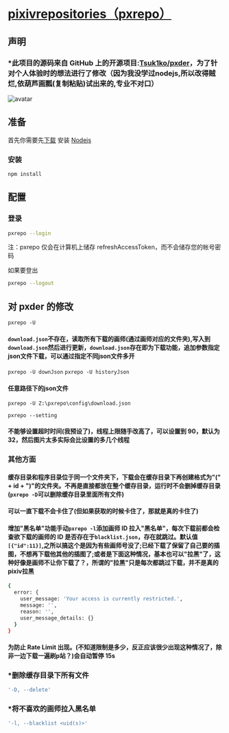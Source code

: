 # [pixivrepositories（pxrepo）](https://www.npmjs.com/package/pxrepo)

## 声明

### \*此项目的源码来自 GitHub 上的开源项目:[Tsuk1ko/pxder](https://github.com/Tsuk1ko/pxder)，为了针对个人体验时的想法进行了修改（因为我没学过nodejs,所以改得贼烂,依葫芦画瓢(复制粘贴)试出来的,专业不对口）

![avatar](http://www.deathggunod.space/img/pxrepo/pxrepo.jpg)


## 准备

首先你需要先[下载](https://nodejs.org/dist/v13.12.0/node-v13.12.0-x64.msi) 安装 [Nodejs](https://nodejs.org/zh-cn/)


### 安装

```bash
npm install
```


## 配置

### 登录

```bash
pxrepo --login
```

注：pxrepo 仅会在计算机上储存 refreshAccessToken，而不会储存您的帐号密码

如果要登出

```bash
pxrepo --logout
```

## 对 pxder 的修改

`pxrepo -U`

#### `download.json`不存在，读取所有下载的画师(通过画师对应的文件夹),写入到`download.json`然后进行更新，`download.json`存在即为下载功能，追加参数指定json文件下载，可以通过指定不同json文件多开

`pxrepo -U downJson`
`pxrepo -U historyJson`

#### 任意路径下的json文件 
`pxrepo -U Z:\pxrepo\config\download.json`

`pxrepo --setting`
#### 不能够设置超时时间(我预设了)，线程上限随手改高了，可以设置到 90，默认为 32，然后图片太多实际会比设置的多几个线程



### 其他方面

#### 缓存目录和程序目录位于同一个文件夹下，下载会在缓存目录下再创建格式为"(" + id + ")"的文件夹。不再是直接都放在整个缓存目录，运行时不会删掉缓存目录 (`pxrepo -D`可以删除缓存目录里面所有文件)

#### 可以一直下载不会卡住了(但如果获取的时候卡住了，那就是真的卡住了)

#### 增加"黑名单"功能手动`pxrepo -l`添加画师 ID 拉入"黑名单"，每次下载前都会检查欲下载的画师的 ID 是否存在于`blacklist.json`，存在就跳过。默认值`[{"id":11}]`,之所以搞这个是因为有些画师号没了;已经下载了保留了自己要的插图，不想再下载他其他的插图了;或者是下面这种情况，基本也可以"拉黑"了，这种好像是画师不让你下载了？，所谓的"拉黑"只是每次都跳过下载，并不是真的pixiv拉黑
```bash
{
  error: {
    user_message: 'Your access is currently restricted.',
    message: '',
    reason: '',
    user_message_details: {}
  }
}
```


#### 为防止 Rate Limit 出现。(不知道限制是多少，反正应该很少出现这种情况了，除非一边下载一遍刷p站？)会自动暂停 15s


### \*删除缓存目录下所有文件

```bash
'-D, --delete'
```

### \*将不喜欢的画师拉入黑名单

```bash
'-l, --blacklist <uid(s)>'
```

